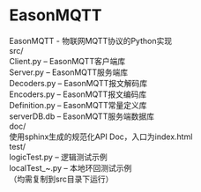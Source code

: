 # EasonMQTT
EasonMQTT - 物联网MQTT协议的Python实现  
src/  
  Client.py – EasonMQTT客户端库  
  Server.py – EasonMQTT服务端库  
  Decoders.py – EasonMQTT报文解码库  
  Encoders.py – EasonMQTT报文编码库  
  Definition.py – EasonMQTT常量定义库  
  serverDB.db – EasonMQTT服务端数据库  
doc/  
  使用sphinx生成的规范化API Doc，入口为index.html  
test/  
  logicTest.py – 逻辑测试示例  
  localTest_~.py – 本地环回测试示例  
  （均需复制到src目录下运行）  
